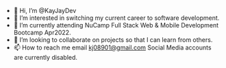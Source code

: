 - 👋 Hi, I’m @KayJayDev
- 👀 I’m interested in switching my current career to software development.
- 🌱 I’m currently attending NuCamp Full Stack Web & Mobile Development Bootcamp Apr2022.
- 💞️ I’m looking to collaborate on projects so that I can learn from others.
- 📫 How to reach me email kj08901@gmail.com Social Media accounts are currently disabled.

<!---
KayJayDev/KayJayDev is a ✨ special ✨ repository because its `README.md` (this file) appears on your GitHub profile.
You can click the Preview link to take a look at your changes.
--->
